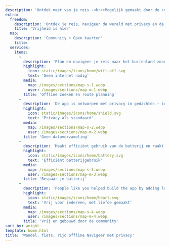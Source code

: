 ```yaml
---
description: 'Ontdek meer van je reis -<br/>Mogelijk gemaakt door de community'
extra:
  freedom:
    description: 'Ontdek je reis, navigeer de wereld met privacy en de community voorop.'
    title: 'Vrijheid is hier'
  map:
    description: 'Community + Open kaarten'
    title:
  services:
    items:
      - 
        description: 'Plan en navigeer je reis naar het buitenland zonder mobiele data en zoek routepunten tijdens een verre trektocht.'
        highlight:
          icon: static/images/icons/home/wifi-off.svg
          text: 'Geen internet nodig'
        media:
          map: /images/sections/map-s-1.webp
          user: /images/sections/map-m-1.webp
        title: 'Offline zoeken en route planning'
      - 
        description: 'De app is ontworpen met privacy in gedachten – identificeert mensen niet, volgt je niet en verzamelt geen informatie.'
        highlight:
          icon: static/images/icons/home/shield.svg
          text: 'Privacy als standaard'
        media:
          map: /images/sections/map-s-2.webp
          user: /images/sections/map-m-2.webp
        title: 'Geen dataverzameling'
      - 
        description: 'Maakt efficiënt gebruik van de batterij en raakt niet zo snel leeg als andere navigatie apps.'
        highlight:
          icon: static/images/icons/home/battery.svg
          text: 'Efficiënt batterijgebruik'
        media:
          map: /images/sections/map-s-3.webp
          user: /images/sections/map-m-3.webp
        title: 'Bespaar je batterij'
      - 
        description: 'People like you helped build the app by adding locations to <span class="text-icon"><svg viewBox="0 0 19 19"><use href="#icon-open-street-map"></use></svg> [OpenStreetMap](https://openstreetmap.org)</span>, giving feedback on features, and contributing code on <span class="text-icon"><svg viewbox="0 0 4.233 4.233"> <use href="#icon-codeberg"></use></svg> [Codeberg](https://codeberg.org/comaps)</span> in the open-source community.'
        highlight:
          icon: static/images/icons/home/heart.svg
          text: 'Vrij voor iedereen, met liefde gemaakt'
        media:
          map: /images/sections/map-s-4.webp
          user: /images/sections/map-m-4.webp
        title: 'Vrij en gebouwd door de community'
sort_by: weight
template: home.html
title: 'Wandel, fiets, rijd offline Navigeer met privacy'
---
```

